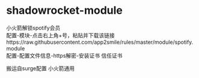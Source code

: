 # shadowrocket-module
小火箭解锁spotify会员  
配置-模块-点击右上角+号，粘贴并下载该链接https://raw.githubusercontent.com/app2smile/rules/master/module/spotify.module  
配置-配置文件信息-https解密-安装证书 信任证书


搬运自surge配置 小火箭通用
